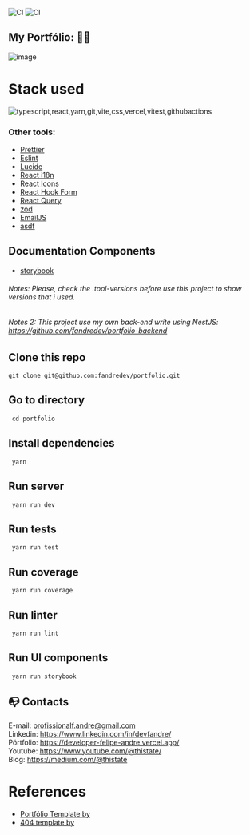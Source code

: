 ![CI](https://github.com/fandredev/portfolio/workflows/Run%20tests%20and%20coverage/badge.svg)
![CI](https://github.com/fandredev/portfolio/workflows/Run%20linters/badge.svg)

## My Portfólio: :technologist:

![image](https://github.com/user-attachments/assets/7f7b882d-bb64-4431-baf8-26f42b49c5f9)

# Stack used

<img src="https://skillicons.dev/icons?i=typescript,react,yarn,git,vite,css,vercel,vitest,githubactions&theme=dark" alt="typescript,react,yarn,git,vite,css,vercel,vitest,githubactions" />

### Other tools:

- [Prettier](https://eslint.org/)
- [Eslint](https://prettier.io/)
- [Lucide](https://lucide.dev/)
- [React i18n](https://react.i18next.com/)
- [React Icons](https://react-icons.github.io/react-icons/)
- [React Hook Form](https://react-hook-form.com/)
- [React Query](https://tanstack.com/query/latest/docs/framework/react/overview)
- [zod](https://zod.dev/)
- [EmailJS](https://www.emailjs.com/)
- [asdf](https://asdf-vm.com/)

## Documentation Components

- [storybook](https://storybook.js.org/)

###### Notes: Please, check the .tool-versions before use this project to show versions that i used.

###### Notes 2: This project use my own back-end write using NestJS: https://github.com/fandredev/portfolio-backend

## Clone this repo

```
git clone git@github.com:fandredev/portfolio.git
```

## Go to directory

```
 cd portfolio
```

## Install dependencies

```
 yarn
```

## Run server

```
 yarn run dev
```

## Run tests

```
 yarn run test
```

## Run coverage

```
 yarn run coverage
```

## Run linter

```
 yarn run lint
```

## Run UI components

```
 yarn run storybook
```

## :mailbox_with_no_mail: Contacts

E-mail: profissionalf.andre@gmail.com<br>
Linkedin: https://www.linkedin.com/in/devfandre/<br>
Pórtfolio: https://developer-felipe-andre.vercel.app/<br>
Youtube: https://www.youtube.com/@thistate/<br>
Blog: https://medium.com/@thistate<br>

# References
- [Portfólio Template by](https://buymeacoffee.com/crypticacoder/e/85393)
- [404 template by](https://www.figma.com/community/file/1381562385964018425/08-daily-ui-challenge-404-page)


